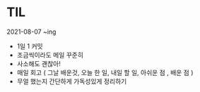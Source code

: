 # TIL
2021-08-07 ~ing
- 1일 1 커밋 
- 조금씩이라도 메일 꾸준히 
- 사소해도 괜찮아! 
- 매일 회고 ( 그날 배운것, 오늘 한 일, 내일 할 일, 아쉬운 점 , 배운 점 )
- 무얼 했는지 간단하게 가독성있게 정리하기 
